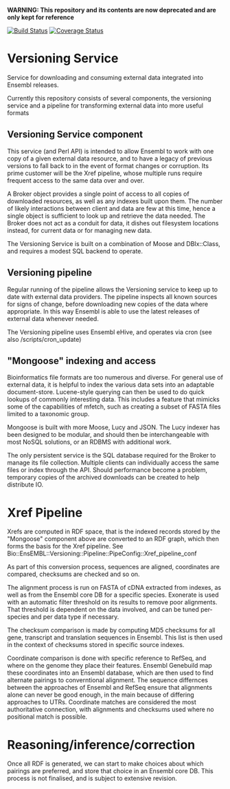 **WARNING: This repository and its contents are now deprecated and are only kept for reference**

[![Build Status](https://travis-ci.org/Ensembl/VersioningService.png?branch=master)][travis]
[![Coverage Status](https://coveralls.io/repos/Ensembl/VersioningService/badge.png)][coveralls]

[travis]: https://travis-ci.org/Ensembl/VersioningService
[coveralls]: https://coveralls.io/r/Ensembl/VersioningService

# Versioning Service
Service for downloading and consuming external data integrated into Ensembl releases.

Currently this repository consists of several components, the versioning service and a pipeline for transforming external data into more useful formats

## Versioning Service component

This service (and Perl API) is intended to allow Ensembl to work with one copy of a given external data resource, and to have a legacy of previous versions to fall back to in the event of format changes or corruption. Its prime customer will be the Xref pipeline, whose multiple runs require frequent access to the same data over and over.

A Broker object provides a single point of access to all copies of downloaded resources, as well as any indexes built upon them. The number of likely interactions between client and data are few at this time, hence a single object is sufficient to look up and retrieve the data needed. The Broker does not act as a conduit for data, it dishes out filesystem locations instead, for current data or for managing new data.

The Versioning Service is built on a combination of Moose and DBIx::Class, and requires a modest SQL backend to operate.

## Versioning pipeline

Regular running of the pipeline allows the Versioning service to keep up to date with external data providers. The pipeline inspects all known sources for signs of change, before downloading new copies of the data where appropriate. In this way Ensembl is able to use the latest releases of external data whenever needed.

The Versioning pipeline uses Ensembl eHive, and operates via cron (see also /scripts/cron_update)

## "Mongoose" indexing and access

Bioinformatics file formats are too numerous and diverse. For general use of external data, it is helpful to index the various data sets into an adaptable document-store. Lucene-style querying can then be used to do quick lookups of commonly interesting data. This includes a feature that mimicks some of the capabilities of mfetch, such as creating a subset of FASTA files limited to a taxonomic group.

Mongoose is built with more Moose, Lucy and JSON. The Lucy indexer has been designed to be modular, and should then be interchangeable with most NoSQL solutions, or an RDBMS with additional work.

The only persistent service is the SQL database required for the Broker to manage its file collection. Multiple clients can individually access the same files or index through the API. Should performance become a problem, temporary copies of the archived downloads can be created to help distribute IO.

# Xref Pipeline

Xrefs are computed in RDF space, that is the indexed records stored by the "Mongoose" component above are converted to an RDF graph, which then forms the basis for the Xref pipeline. See Bio::EnsEMBL::Versioning::Pipeline::PipeConfig::Xref_pipeline_conf

As part of this conversion process, sequences are aligned, coordinates are compared, checksums are checked and so on. 

The alignment process is run on FASTA of cDNA extracted from indexes, as well as from the Ensembl core DB for a specific species. Exonerate is used with an automatic filter threshold on its results to remove poor alignments. That threshold is dependent on the data involved, and can be tuned per-species and per data type if necessary.

The checksum comparison is made by computing MD5 checksums for all gene, transcript and translation sequences in Ensembl. This list is then used in the context of checksums stored in specific source indexes.

Coordinate comparison is done with specific reference to RefSeq, and where on the genome they place their features. Ensembl Genebuild map these coordinates into an Ensembl database, which are then used to find alternate pairings to converntional alignment. The sequence differnces between the approaches of Ensembl and RefSeq ensure that alignments alone can never be good enough, in the main because of differing approaches to UTRs. Coordinate matches are considered the most authoritative connection, with alignments and checksums used where no positional match is possible.

# Reasoning/inference/correction

Once all RDF is generated, we can start to make choices about which pairings are preferred, and store that choice in an Ensembl core DB. This process is not finalised, and is subject to extensive revision.
